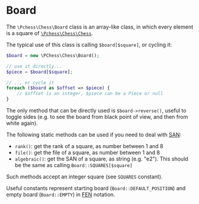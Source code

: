 # Board

The `\Pchess\Chess\Board` class is an array-like class, in which every element is a square of [`\Pchess\Chess\Chess`](chess.md).

The typical use of this class is calling `$board[$square]`, or cycling it:

```php
$board = new \PChess\Chess\Board();

// use it directly...
$piece = $board[$square];

// ... or cycle it
foreach ($board as $offset => $piece) {
    // $offset is an integer, $piece can be a Piece or null
}
```

The only method that can be directly used is `$board->reverse()`, useful to toggle sides (e.g. to see
the board from black point of view, and then from white again).

The following static methods can be used if you need to deal
with [SAN](https://en.wikipedia.org/wiki/Algebraic_notation_(chess)):

* `rank()`: get the rank of a square, as number between 1 and 8
* `file()`: get the file of a square, as number between 1 and 8
* `algebraic()`: get the SAN of a square, as string (e.g. "e2").
   This should be the same as calling `Board::SQUARES[$square]`

Such methods accept an integer square (see `SQUARES` constant). 

Useful constants represent starting board (`Board::DEFAULT_POSITION`) and empty board (`Board::EMPTY`)
in [FEN](https://en.wikipedia.org/wiki/Forsyth%E2%80%93Edwards_Notation) notation.
